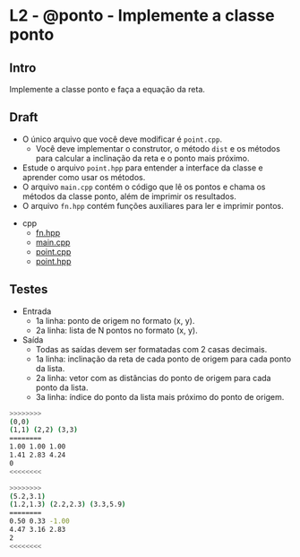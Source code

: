 # L2 - @ponto - Implemente a classe ponto

## Intro

Implemente a classe ponto e faça a equação da reta.

## Draft

- O único arquivo que você deve modificar é `point.cpp`.
  - Você deve implementar o construtor, o método `dist` e os métodos para calcular a inclinação da reta e o ponto mais próximo.
- Estude o arquivo `point.hpp` para entender a interface da classe e aprender como usar os métodos.
- O arquivo `main.cpp` contém o código que lê os pontos e chama os métodos da classe ponto, além de imprimir os resultados.
- O arquivo `fn.hpp` contém funções auxiliares para ler e imprimir pontos.

<!-- links .cache/draft -->
- cpp
  - [fn.hpp](.cache/draft/cpp/fn.hpp)
  - [main.cpp](.cache/draft/cpp/main.cpp)
  - [point.cpp](.cache/draft/cpp/point.cpp)
  - [point.hpp](.cache/draft/cpp/point.hpp)
<!-- links -->

## Testes

- Entrada
  - 1a linha: ponto de origem no formato (x, y).
  - 2a linha: lista de N pontos no formato (x, y).
- Saída
  - Todas as saídas devem ser formatadas com 2 casas decimais.
  - 1a linha: inclinação da reta de cada ponto de origem para cada ponto da lista.
  - 2a linha: vetor com as distâncias do ponto de origem para cada ponto da lista.
  - 3a linha: índice do ponto da lista mais próximo do ponto de origem.

```bash
>>>>>>>>
(0,0)
(1,1) (2,2) (3,3)
========
1.00 1.00 1.00
1.41 2.83 4.24
0
<<<<<<<<

>>>>>>>>
(5.2,3.1)
(1.2,1.3) (2.2,2.3) (3.3,5.9)
========
0.50 0.33 -1.00
4.47 3.16 2.83
2
<<<<<<<<
```
